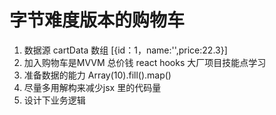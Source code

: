 # 字节难度版本的购物车

1. 数据源
  cartData 数组 [{id：1，name:'',price:22.3}]
2. 加入购物车是MVVM  总价钱
  react  hooks 
大厂项目技能点学习
1. 准备数据的能力 Array(10).fill().map()
2. 尽量多用解构来减少jsx 里的代码量
3. 设计下业务逻辑